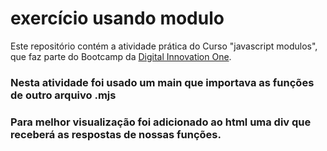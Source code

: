 # exercício usando modulo

Este repositório contém a atividade prática do Curso "javascript modulos", que faz parte do Bootcamp da [Digital Innovation One](https://digitalinnovation.one/).

### Nesta atividade foi usado um main que importava as funções de outro arquivo .mjs
### Para melhor visualização foi adicionado ao html uma div que receberá as respostas de nossas funções.